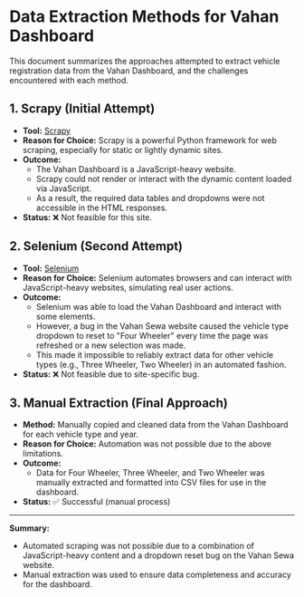# Data Extraction Methods for Vahan Dashboard

This document summarizes the approaches attempted to extract vehicle registration data from the Vahan Dashboard, and the challenges encountered with each method.

## 1. Scrapy (Initial Attempt)
- **Tool:** [Scrapy](https://scrapy.org/)
- **Reason for Choice:** Scrapy is a powerful Python framework for web scraping, especially for static or lightly dynamic sites.
- **Outcome:**
  - The Vahan Dashboard is a JavaScript-heavy website.
  - Scrapy could not render or interact with the dynamic content loaded via JavaScript.
  - As a result, the required data tables and dropdowns were not accessible in the HTML responses.
- **Status:** ❌ Not feasible for this site.

## 2. Selenium (Second Attempt)
- **Tool:** [Selenium](https://www.selenium.dev/)
- **Reason for Choice:** Selenium automates browsers and can interact with JavaScript-heavy websites, simulating real user actions.
- **Outcome:**
  - Selenium was able to load the Vahan Dashboard and interact with some elements.
  - However, a bug in the Vahan Sewa website caused the vehicle type dropdown to reset to "Four Wheeler" every time the page was refreshed or a new selection was made.
  - This made it impossible to reliably extract data for other vehicle types (e.g., Three Wheeler, Two Wheeler) in an automated fashion.
- **Status:** ❌ Not feasible due to site-specific bug.

## 3. Manual Extraction (Final Approach)
- **Method:** Manually copied and cleaned data from the Vahan Dashboard for each vehicle type and year.
- **Reason for Choice:** Automation was not possible due to the above limitations.
- **Outcome:**
  - Data for Four Wheeler, Three Wheeler, and Two Wheeler was manually extracted and formatted into CSV files for use in the dashboard.
- **Status:** ✅ Successful (manual process)

---

**Summary:**
- Automated scraping was not possible due to a combination of JavaScript-heavy content and a dropdown reset bug on the Vahan Sewa website.
- Manual extraction was used to ensure data completeness and accuracy for the dashboard.

